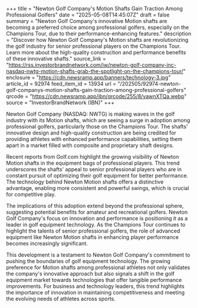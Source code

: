 +++
title = "Newton Golf Company's Motion Shafts Gain Traction Among Professional Golfers"
date = "2025-05-08T14:45:07Z"
draft = false
summary = "Newton Golf Company's innovative Motion shafts are becoming a preferred choice among professional golfers, especially on the Champions Tour, due to their performance-enhancing features."
description = "Discover how Newton Golf Company's Motion shafts are revolutionizing the golf industry for senior professional players on the Champions Tour. Learn more about the high-quality construction and performance benefits of these innovative shafts."
source_link = "https://rss.investorbrandnetwork.com/iw/newton-golf-company-inc-nasdaq-nwtg-motion-shafts-grab-the-spotlight-on-the-champions-tour/"
enclosure = "https://cdn.newsramp.app/banners/technology-3.jpg"
article_id = 92974
feed_item_id = 13934
url = "/202505/92974-newton-golf-companys-motion-shafts-gain-traction-among-professional-golfers"
qrcode = "https://cdn.newsramp.app/ibn/qrcode/255/8/yawnXTQa.webp"
source = "InvestorBrandNetwork (IBN)"
+++

<p>Newton Golf Company (NASDAQ: NWTG) is making waves in the golf industry with its Motion shafts, which are seeing a surge in adoption among professional golfers, particularly those on the Champions Tour. The shafts' innovative design and high-quality construction are being credited for providing athletes with enhanced performance capabilities, setting them apart in a market filled with composite and proprietary shaft designs.</p><p>Recent reports from Golf.com highlight the growing visibility of Newton Motion shafts in the equipment bags of professional players. This trend underscores the shafts' appeal to senior professional players who are in constant pursuit of optimizing their golf equipment for better performance. The technology behind Newton Motion shafts offers a distinctive advantage, enabling more consistent and powerful swings, which is crucial for competitive play.</p><p>The implications of this adoption extend beyond the professional sphere, suggesting potential benefits for amateur and recreational golfers. Newton Golf Company's focus on innovation and performance is positioning it as a leader in golf equipment technology. As the Champions Tour continues to highlight the talents of senior professional golfers, the role of advanced equipment like Newton Motion shafts in enhancing player performance becomes increasingly significant.</p><p>This development is a testament to Newton Golf Company's commitment to pushing the boundaries of golf equipment technology. The growing preference for Motion shafts among professional athletes not only validates the company's innovative approach but also signals a shift in the golf equipment market towards technologies that offer tangible performance improvements. For business and technology leaders, this trend highlights the importance of innovation in maintaining competitiveness and meeting the evolving needs of athletes across sports.</p>